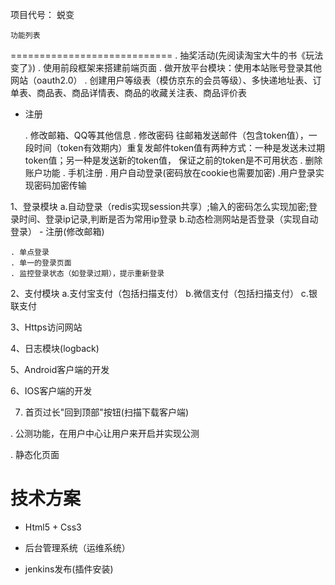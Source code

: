项目代号： 蜕变

	
	功能列表
============================
  . 抽奖活动(先阅读淘宝大牛的书《玩法变了》)
  . 使用前段框架来搭建前端页面
  . 做开放平台模块：使用本站账号登录其他网站（oauth2.0）
  . 创建用户等级表（模仿京东的会员等级）、多快递地址表、订单表、商品表、商品详情表、商品的收藏关注表、商品评价表

- 注册
  
  . 修改邮箱、QQ等其他信息
  . 修改密码
  		往邮箱发送邮件（包含token值），一段时间（token有效期内）重复发邮件token值有两种方式：一种是发送未过期token值；另一种是发送新的token值，
  		保证之前的token是不可用状态
  . 删除账户功能 
  . 手机注册
  . 用户自动登录(密码放在cookie也需要加密)
  .用户登录实现密码加密传输

1、登录模块
	a.自动登录（redis实现session共享）;输入的密码怎么实现加密;登录时间、登录ip记录,判断是否为常用ip登录
	b.动态检测网站是否登录（实现自动登录）
	- 注册(修改邮箱)
	
	. 单点登录
	. 单一的登录页面
	. 监控登录状态（如登录过期），提示重新登录

2、支付模块
	a.支付宝支付（包括扫描支付）
	b.微信支付（包括扫描支付）
	c.银联支付

3、Https访问网站

4、日志模块(logback)

5、Android客户端的开发

6、IOS客户端的开发

7. 首页过长"回到顶部"按钮(扫描下载客户端)

. 公测功能，在用户中心让用户来开启并实现公测

. 静态化页面


技术方案
===========================

- Html5 + Css3

- 后台管理系统（运维系统）

- jenkins发布(插件安装)

